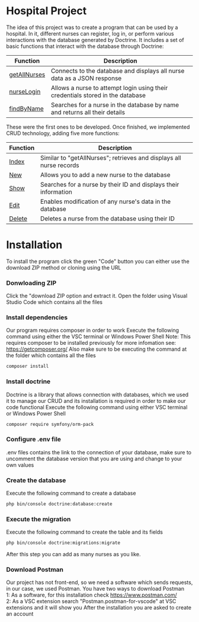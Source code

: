 # Hospital Project

The idea of this project was to create a program that can be used by a hospital. In it, different nurses can register, log in, or perform various interactions with the database generated by Doctrine. It includes a set of basic functions that interact with the database through Doctrine:

| Function | Description |
| ------ | ------ | 
| [getAllNurses](https://github.com/Jonathancano2003/hospital-symfony-proyecto/blob/master/src/Controller/NurseController.php#L19) | Connects to the database and displays all nurse data as a JSON response | 
| [nurseLogin](https://github.com/Jonathancano2003/hospital-symfony-proyecto/blob/master/src/Controller/NurseController.php#L34) | Allows a nurse to attempt login using their credentials stored in the database | 
| [findByName](https://github.com/Jonathancano2003/hospital-symfony-proyecto/blob/master/src/Controller/NurseController.php#L53) | Searches for a nurse in the database by name and returns all their details | 

These were the first ones to be developed. Once finished, we implemented CRUD technology, adding five more functions:

| Function | Description | 
| ------ | ------ | 
| [Index](https://github.com/Jonathancano2003/hospital-symfony-proyecto/blob/master/src/Controller/NurseController.php#L72) | Similar to "getAllNurses"; retrieves and displays all nurse records |
| [New](https://github.com/Jonathancano2003/hospital-symfony-proyecto/blob/master/src/Controller/NurseController.php#L86) | Allows you to add a new nurse to the database |
| [Show](https://github.com/Jonathancano2003/hospital-symfony-proyecto/blob/master/src/Controller/NurseController.php#L100) | Searches for a nurse by their ID and displays their information |
| [Edit](https://github.com/Jonathancano2003/hospital-symfony-proyecto/blob/master/src/Controller/NurseController.php#L114) | Enables modification of any nurse's data in the database |
| [Delete](https://github.com/Jonathancano2003/hospital-symfony-proyecto/blob/master/src/Controller/NurseController.php#L132) | Deletes a nurse from the database using their ID |
# Installation
To install the program click the green "Code" button you can either use the download ZIP method or cloning using the URL

### Donwloading ZIP

Click the "download ZIP option and extract it.
Open the folder using Visual Studio Code which contains all the files

### Install dependencies

Our program requires composer in order to work
Execute the following command using either the VSC terminal or Windows Power Shell
Note: This requires composer to be installed previously for more infomation see: https://getcomposer.org/
Also make sure to be executing the command at the folder which contains all the files
```sh
composer install
```

### Install doctrine

Doctrine is a library that allows connection with databases, which we used it to manage our CRUD and its installation is required in order to make our code functional
Execute the following command using either VSC terminal or Windows Power Shell
```sh
composer require symfony/orm-pack
```

### Configure .env file

.env files contains the link to the connection of your database, make sure to uncomment the database version that you are using and change to your own values

### Create the database
Execute the following command to create a database
```sh
php bin/console doctrine:database:create
```

### Execute the migration
Execute the following command to create the table and its fields
```sh
php bin/console doctrine:migrations:migrate
```
After this step you can add as many nurses as you like.

### Download Postman
Our project has not front-end, so we need a software which sends requests, in our case, we used Postman.
You have two ways to download Postman
<br>1: As a software, for this installation check https://www.postman.com/
<br>2: As a VSC extension search "Postman.postman-for-vscode" at VSC extensions and it will show you
After the installation you are asked to create an account
